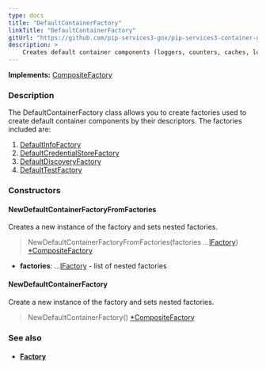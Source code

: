 ```yaml
---
type: docs
title: "DefaultContainerFactory"
linkTitle: "DefaultContainerFactory"
gitUrl: "https://github.com/pip-services3-gox/pip-services3-container-gox"
description: >
    Creates default container components (loggers, counters, caches, locks, etc.) by their descriptors.
---
```


**Implements:** [CompositeFactory](../../../components/build/composite_factory)


### Description

The DefaultContainerFactory class allows you to create factories used to create default container components by their descriptors. The factories included are:

1. [DefaultInfoFactory](../../../context/default_info_factory)
2. [DefaultCredentialStoreFactory](../../../config/auth/default_credential_store_factory)
3. [DefaultDiscoveryFactory](../../../config/connect/default_discovery_factory)
4. [DefaultTestFactory](../../../container/test/default_test_factory)


### Constructors

#### NewDefaultContainerFactoryFromFactories
Creates a new instance of the factory and sets nested factories.

> NewDefaultContainerFactoryFromFactories(factories ...[IFactory](../../../components/build/ifactory)) [*CompositeFactory](../../../components/build/composite_factory)

- **factories**: ...[IFactory](../../../components/build/ifactory) - list of nested factories

#### NewDefaultContainerFactory
Create a new instance of the factory and sets nested factories.

> NewDefaultContainerFactory() [*CompositeFactory](../../../components/build/composite_factory)


### See also
- #### [Factory](../../../components/build/factory)


